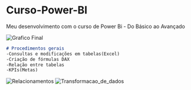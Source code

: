 # Curso-Power-BI
Meu desenvolvimento com o curso de Power Bi - Do Básico ao Avançado

![Grafico Final](https://github.com/user-attachments/assets/3fd045b6-3dd3-4399-bf48-dbba244c1a25)

```markdown
# Procedimentos gerais
-Consultas e modificações em tabelas(Excel)
-Criação de fórmulas DAX
-Relação entre tabelas
-KPIs(Metas)
```
![Relacionamentos](https://github.com/user-attachments/assets/de74140a-e251-4db0-a9dc-782ef07f6719)
![Transformacao_de_dados](https://github.com/user-attachments/assets/22c2f59b-9d77-4c41-869e-297023fdbbec)

